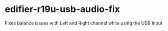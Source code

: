 # edifier-r19u-usb-audio-fix
Fixes balance issues with Left and Right channel while using the USB Input
